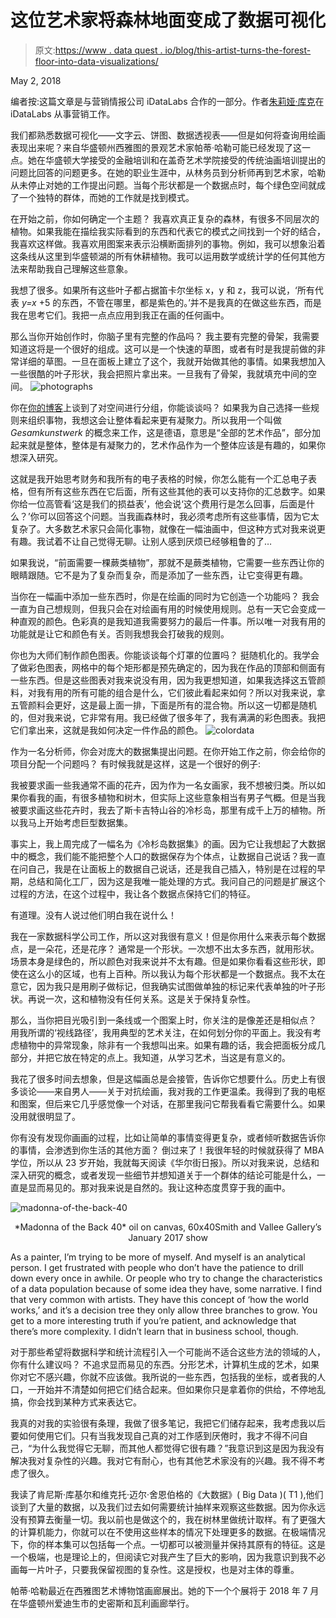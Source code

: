 # 这位艺术家将森林地面变成了数据可视化

> 原文:[https://www . data quest . io/blog/this-artist-turns-the-forest-floor-into-data-visualizations/](https://www.dataquest.io/blog/this-artist-turns-the-forest-floor-into-data-visualizations/)

May 2, 2018

编者按:这篇文章是与营销情报公司 iDataLabs 合作的一部分。作者[朱莉娅·库克](https://www.linkedin.com/in/jreedcook/)在 iDataLabs 从事营销工作。

我们都熟悉数据可视化——文字云、饼图、数据透视表——但是如何将查询用绘画表现出来呢？来自华盛顿州西雅图的景观艺术家帕蒂·哈勒可能已经发现了这一点。她在华盛顿大学接受的金融培训和在盖奇艺术学院接受的传统油画培训提出的问题比回答的问题更多。在她的职业生涯中，从林务员到分析师再到艺术家，哈勒从未停止对她的工作提出问题。当每个形状都是一个数据点时，每个绿色空间就成了一个独特的群体，而她的工作就是找到模式。

在开始之前，你如何确定一个主题？
我喜欢真正复杂的森林，有很多不同层次的植物。如果我能在描绘我实际看到的东西和代表它的模式之间找到一个好的结合，我喜欢这样做。我喜欢用图案来表示沿横断面排列的事物。例如，我可以想象沿着这条线从这里到华盛顿湖的所有休耕植物。我可以运用数学或统计学的任何其他方法来帮助我自己理解这些意象。

我想了很多。如果所有这些叶子都占据笛卡尔坐标 x，y 和 z，我可以说，‘所有代表 *y=x* +5 的东西，不管在哪里，都是紫色的。’并不是我真的在做这些东西，而是我在思考它们。我把一点点应用到我正在画的任何画中。

那么当你开始创作时，你脑子里有完整的作品吗？
我主要有完整的骨架，我需要知道这将是一个很好的组成。这可以是一个快速的草图，或者有时是我提前做的非常详细的草图。一旦在面板上建立了这个，我就开始做其他的事情。如果我想加入一些很酷的叶子形状，我会把照片拿出来。一旦我有了骨架，我就填充中间的空间。
![photographs](../Images/a95d2bb9b8ebf7e212de4257d30315b0.png)

你在[你的博客](https://pattyhaller.com/1454-2/)上谈到了对空间进行分组，你能谈谈吗？
如果我为自己选择一些规则来组织事物，我想这会让整体看起来更有凝聚力。所以我用一个叫做 *Gesamkunstwerk* 的概念来工作，这是德语，意思是“全部的艺术作品”，部分加起来就是整体，整体是有凝聚力的，艺术作品作为一个整体应该是有趣的，如果你想深入研究。

这就是我开始思考财务和我所有的电子表格的时候，你怎么能有一个汇总电子表格，但有所有这些东西在它后面，所有这些其他的表可以支持你的汇总数字。如果你给一位高管看‘这是我们的损益表’，他会说‘这个费用行是怎么回事，后面是什么？’你可以回答这个问题。当我画森林时，我必须考虑所有这些事情，因为它太复杂了。大多数艺术家只会简化事物，就像在一幅油画中，但这种方式对我来说更有趣。我试着不让自己觉得无聊。让别人感到厌烦已经够粗鲁的了…

如果我说，“前面需要一棵蕨类植物”，那就不是蕨类植物，它需要一些东西让你的眼睛跟随。它不是为了复杂而复杂，而是添加了一些东西，让它变得更有趣。

当你在一幅画中添加一些东西时，你是在绘画的同时为它创造一个功能吗？
我会一直为自己想规则，但我只会在对绘画有用的时候使用规则。总有一天它会变成一种直观的颜色。色彩真的是我知道我需要努力的最后一件事。所以唯一对我有用的功能就是让它和颜色有关。否则我想我会打破我的规则。

你也为大师们制作颜色图表。你能谈谈每个灯罩的位置吗？
挺随机化的。我学会了做彩色图表，网格中的每个矩形都是预先确定的，因为我在作品的顶部和侧面有一些东西。但是这些图表对我来说没有用，因为我更想知道，如果我选择这五管颜料，对我有用的所有可能的组合是什么，它们彼此看起来如何？所以对我来说，拿五管颜料会更好，这是最上面一排，下面是所有的混合物。所以这一切都是随机的，但对我来说，它非常有用。我已经做了很多年了，我有满满的彩色图表。我把它们拿出来，这就是我如何决定一件作品的颜色。
![colordata](../Images/dd7ee1f1984a584a7f3cdab9e3823f65.png)

作为一名分析师，你会对庞大的数据集提出问题。在你开始工作之前，你会给你的项目分配一个问题吗？
有时候我就是这样，这是一个很好的例子:

我被要求画一些我通常不画的花卉，因为作为一名女画家，我不想被归类。所以如果你看我的画，有很多植物和树木，但实际上这些意象相当有男子气概。但是当我被要求画这些花卉时，我去了斯卡吉特山谷的冷杉岛，那里有成千上万的植物。所以我马上开始考虑巨型数据集。

事实上，我上周完成了一幅名为《冷杉岛数据集》的画。因为它让我想起了大数据中的概念，我们能不能把整个人口的数据保存为个体点，让数据自己说话？我一直在问自己，我是在让面板上的数据自己说话，还是我自己插入，特别是在过程的早期，总结和简化工厂，因为这是我唯一能处理的方式。我问自己的问题是扩展这个过程的方法，在这个过程中，我让各个数据点保持它们的特征。

有道理。没有人说过他们明白我在说什么！

我在一家数据科学公司工作，所以这对我很有意义！但是你用什么来表示每个数据点，是一朵花，还是花序？
通常是一个形状。一次想不出太多东西，就用形状。场景本身是绿色的，所以颜色对我来说并不太有趣。但是如果你看看这些形状，即使在这么小的区域，也有上百种。所以我认为每个形状都是一个数据点。我不太在意它，因为我只是用刷子做标记，但我确实试图做单独的标记来代表单独的叶子形状。再说一次，这和植物没有任何关系。这是关于保持复杂性。

那么，当你把目光吸引到一条线或一个图案上时，你关注的是像差还是相似点？
用我所谓的‘视线路径’，我用典型的艺术关注，在如何划分你的平面上。我没有考虑植物中的异常现象，除非有一个我想叫出来。如果有趣的话，我会把面板分成几部分，并把它放在特定的点上。我知道，从学习艺术，当这是有意义的。

我花了很多时间去想象，但是这幅画总是会接管，告诉你它想要什么。历史上有很多谈论——来自男人——关于对抗绘画，我对我的工作更温柔。我得到了我的电枢和图案，但后来它几乎感觉像一个对话，在那里我问它帮我看看它需要什么。如果没用就很明显了。

你有没有发现你画画的过程，比如让简单的事情变得更复杂，或者倾听数据告诉你的事情，会渗透到你生活的其他方面？
倒过来了！我很年轻的时候就获得了 MBA 学位，所以从 23 岁开始，我就每天阅读《华尔街日报》。所以对我来说，总结和深入研究的概念，或者发现一些细节并想知道关于一个群体的结论可能是什么，一直是显而易见的。那对我来说是自然的。我让这种态度贯穿于我的画中。

![madonna-of-the-back-40](../Images/eb273ade4314e2e50159b2f520e333f1.png)

<center>*Madonna of the Back 40* oil on canvas, 60x40Smith and Vallee Gallery’s January 2017 show</center>

As a painter, I’m trying to be more of myself. And myself is an analytical person. I get frustrated with people who don’t have the patience to drill down every once in awhile. Or people who try to change the characteristics of a data population because of some idea they have, some narrative. I find that very common with artists. They have this concept of ‘how the world works,’ and it’s a decision tree they only allow three branches to grow. You get to a more interesting truth if you’re patient, and acknowledge that there’s more complexity. I didn’t learn that in business school, though.

对于那些希望将数据科学和统计流程引入一个可能尚不适合这些方法的领域的人，你有什么建议吗？
不追求显而易见的东西。分形艺术，计算机生成的艺术，如果你对它不感兴趣，你就不应该做。我所说的一些东西，包括我的坐标，或者我的人口，一开始并不清楚如何把它们结合起来。但如果你只是拿着你的供给，不停地乱搞，你会找到某种方式来表达它。

我真的对我的实验很有条理，我做了很多笔记，我把它们储存起来，我考虑我以后要如何使用它们。只有当我发现自己真的对工作感到厌倦时，我才不得不问自己，“为什么我觉得它无聊，而其他人都觉得它很有趣？”我意识到这是因为我没有解决我对复杂性的兴趣。我对它有耐心，也有其他艺术家没有的兴趣。我不得不考虑了很久。

我读了肯尼斯·库基尔和维克托·迈尔·舍恩伯格的《大数据》( Big Data )( T1 ),他们谈到了大量的数据，以及我们过去如何需要统计抽样来观察这些数据。因为你永远没有预算去衡量一切。我以前也是做这个的，我在树林里做统计取样。有了更强大的计算机能力，你就可以在不使用这些样本的情况下处理更多的数据。在极端情况下，你的样本集可以包括每一个点。一切都可以被测量并保持其原有的特征。这是一个极端，也是理论上的，但阅读它对我产生了巨大的影响，因为我意识到我不必画每一片叶子，只要我保留视图的复杂性。这是授权，也是对主体的尊重。

帕蒂·哈勒最近在西雅图艺术博物馆画廊展出。她的下一个个展将于 2018 年 7 月在华盛顿州爱迪生市的史密斯和瓦利画廊举行。
